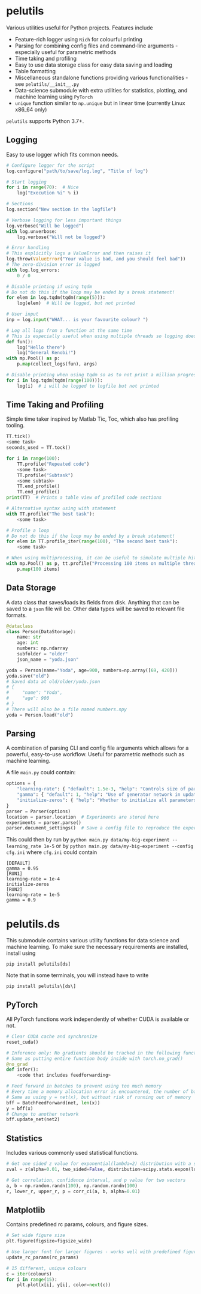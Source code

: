 # pelutils

Various utilities useful for Python projects. Features include

- Feature-rich logger using `Rich` for colourful printing
- Parsing for combining config files and command-line arguments - especially useful for parametric methods
- Time taking and profiling
- Easy to use data storage class for easy data saving and loading
- Table formatting
- Miscellaneous standalone functions providing various functionalities - see `pelutils/__init__.py`
- Data-science submodule with extra utilities for statistics, plotting, and machine learning using `PyTorch`
- `unique` function similar to `np.unique` but in linear time (currently Linux x86_64 only)

`pelutils` supports Python 3.7+.

## Logging

Easy to use logger which fits common needs.

```py
# Configure logger for the script
log.configure("path/to/save/log.log", "Title of log")

# Start logging
for i in range(70):  # Nice
    log("Execution %i" % i)

# Sections
log.section("New section in the logfile")

# Verbose logging for less important things
log.verbose("Will be logged")
with log.unverbose:
    log.verbose("Will not be logged")

# Error handling
# This explicitly logs a ValueError and then raises it
log.throw(ValueError("Your value is bad, and you should feel bad"))
# The zero-division error is logged
with log.log_errors:
    0 / 0

# Disable printing if using tqdm
# Do not do this if the loop may be ended by a break statement!
for elem in log.tqdm(tqdm(range(5))):
    log(elem)  # Will be logged, but not printed

# User input
inp = log.input("WHAT... is your favourite colour? ")

# Log all logs from a function at the same time
# This is especially useful when using multiple threads so logging does not get mixed up
def fun():
    log("Hello there")
    log("General Kenobi!")
with mp.Pool() as p:
    p.map(collect_logs(fun), args)

# Disable printing when using tqdm so as to not print a million progress bars
for i in log.tqdm(tqdm(range(100))):
    log(i)  # i will be logged to logfile but not printed
```

## Time Taking and Profiling

Simple time taker inspired by Matlab Tic, Toc, which also has profiling tooling.

```py
TT.tick()
<some task>
seconds_used = TT.tock()

for i in range(100):
    TT.profile("Repeated code")
    <some task>
    TT.profile("Subtask")
    <some subtask>
    TT.end_profile()
    TT.end_profile()
print(TT)  # Prints a table view of profiled code sections

# Alternative syntax using with statement
with TT.profile("The best task"):
    <some task>

# Profile a loop
# Do not do this if the loop may be ended by a break statement!
for elem in TT.profile_iter(range(100), "The second best task"):
    <some task>

# When using multiprocessing, it can be useful to simulate multiple hits of the same profile
with mp.Pool() as p, tt.profile("Processing 100 items on multiple threads", hits=100):
    p.map(100 items)
```

## Data Storage

A data class that saves/loads its fields from disk.
Anything that can be saved to a `json` file will be.
Other data types will be saved to relevant file formats.

```py
@dataclass
class Person(DataStorage):
    name: str
    age: int
    numbers: np.ndarray
    subfolder = "older"
    json_name = "yoda.json"

yoda = Person(name="Yoda", age=900, numbers=np.array([69, 420]))
yoda.save("old")
# Saved data at old/older/yoda.json
# {
#     "name": "Yoda",
#     "age": 900
# }
# There will also be a file named numbers.npy
yoda = Person.load("old")
```

## Parsing

A combination of parsing CLI and config file arguments which allows for a powerful, easy-to-use workflow.
Useful for parametric methods such as machine learning.

A file `main.py` could contain:
```py
options = {
    "learning-rate": { "default": 1.5e-3, "help": "Controls size of parameter update", "type": float },
    "gamma": { "default": 1, "help": "Use of generator network in updating", "type": float },
    "initialize-zeros": { "help": "Whether to initialize all parameters to 0", "action": "store_true" },
}
parser = Parser(options)
location = parser.location  # Experiments are stored here
experiments = parser.parse()
parser.document_settings()  # Save a config file to reproduce the experiment
```

This could then by run by
`python main.py data/my-big-experiment --learning_rate 1e-5`
or by
`python main.py data/my-big-experiment --config cfg.ini`
where `cfg.ini` could contain

```
[DEFAULT]
gamma = 0.95
[RUN1]
learning-rate = 1e-4
initialize-zeros
[RUN2]
learning-rate = 1e-5
gamma = 0.9
```

# pelutils.ds

This submodule contains various utility functions for data science and machine learning. To make sure the necessary requirements are installed, install using
```
pip install pelutils[ds]
```
Note that in some terminals, you will instead have to write
```
pip install pelutils\[ds\]
```

## PyTorch

All PyTorch functions work independently of whether CUDA is available or not.

```py
# Clear CUDA cache and synchronize
reset_cuda()

# Inference only: No gradients should be tracked in the following function
# Same as putting entire function body inside with torch.no_grad()
@no_grad
def infer():
    <code that includes feedforwarding>

# Feed forward in batches to prevent using too much memory
# Every time a memory allocation error is encountered, the number of batches is doubled
# Same as using y = net(x), but without risk of running out of memory
bff = BatchFeedForward(net, len(x))
y = bff(x)
# Change to another network
bff.update_net(net2)
```

## Statistics

Includes various commonly used statistical functions.

```py
# Get one sided z value for exponential(lambda=2) distribution with a significance level of 1 %
zval = z(alpha=0.01, two_sided=False, distribution=scipy.stats.expon(loc=1/2))

# Get correlation, confidence interval, and p value for two vectors
a, b = np.random.randn(100), np.random.randn(100)
r, lower_r, upper_r, p = corr_ci(a, b, alpha=0.01)
```

## Matplotlib

Contains predefined rc params, colours, and figure sizes.

```py
# Set wide figure size
plt.figure(figsize=figsize_wide)

# Use larger font for larger figures - works well with predefined figure sizes
update_rc_params(rc_params)

# 15 different, unique colours
c = iter(colours)
for i in range(15):
    plt.plot(x[i], y[i], color=next(c))
```

